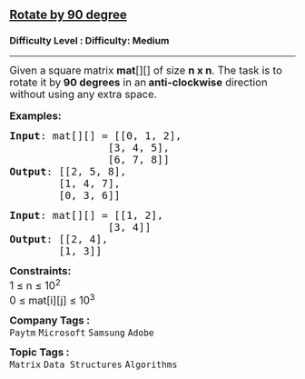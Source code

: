 <h2><a href="https://www.geeksforgeeks.org/problems/rotate-by-90-degree-1587115621/1?page=1&sprint=ca8ae412173dbd8346c26a0295d098fd&sortBy=submissions">Rotate by 90 degree</a></h2><h3>Difficulty Level : Difficulty: Medium</h3><hr><div class="problems_problem_content__Xm_eO"><p><span style="font-size: 18px;">Given a<strong> </strong>square<strong> </strong>matrix <strong>mat</strong>[][] of size <strong>n x n</strong>. The task is to rotate it by<strong> 90 degrees</strong> in an<strong> anti-clockwise</strong> direction without using any extra space.&nbsp;</span><br><br><span style="font-size: 18px;"><strong>Examples:</strong></span></p>
<pre><span style="font-size: 18px;"><strong>Input</strong>: mat[][] = [[0, 1, 2], <br>                [3, 4, 5], <br>                [6, 7, 8]] 
<strong>Output</strong>: [[2, 5, 8],
        [1, 4, 7],
        [0, 3, 6]]</span></pre>
<pre><span style="font-size: 18px;"><strong>Input</strong>: mat[][] = [[1, 2],
&nbsp;               [3, 4]]
<strong>Output</strong>: [[2, 4],<br></span><span style="font-size: 18px;">        [1, 3]]<br></span></pre>
<p><span style="font-size: 18px;"><strong>Constraints:</strong><br>1 ≤ n ≤ 10<sup>2</sup><br>0 ≤ mat[i][j] ≤ 10<sup>3</sup></span></p></div><p><span style=font-size:18px><strong>Company Tags : </strong><br><code>Paytm</code>&nbsp;<code>Microsoft</code>&nbsp;<code>Samsung</code>&nbsp;<code>Adobe</code>&nbsp;<br><p><span style=font-size:18px><strong>Topic Tags : </strong><br><code>Matrix</code>&nbsp;<code>Data Structures</code>&nbsp;<code>Algorithms</code>&nbsp;